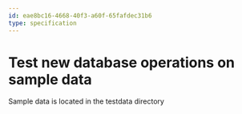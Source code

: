```yaml
---
id: eae8bc16-4668-40f3-a60f-65fafdec31b6
type: specification
---
```


# Test new database operations on sample data

Sample data is located in the testdata directory
